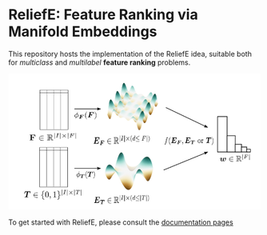 # ReliefE: Feature Ranking via Manifold Embeddings

This repository hosts the implementation of the ReliefE idea, suitable both for _multiclass_ and _multilabel_ **feature ranking** problems.

![Scheme](images/scheme.png)

To get started with ReliefE, please consult the [documentation pages](https://skblaz.github.io/reliefe/)